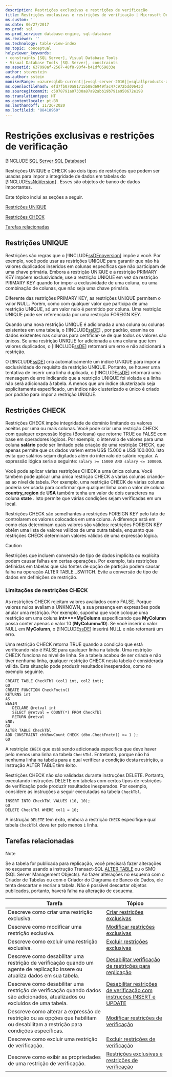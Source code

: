 ```yaml
---
description: Restrições exclusivas e restrições de verificação
title: Restrições exclusivas e restrições de verificação | Microsoft Docs
ms.custom: ''
ms.date: 06/27/2017
ms.prod: sql
ms.prod_service: database-engine, sql-database
ms.reviewer: ''
ms.technology: table-view-index
ms.topic: conceptual
helpviewer_keywords:
- constraints [SQL Server], Visual Database Tools
- Visual Database Tools [SQL Server], constraints
ms.assetid: 637098af-2567-48f8-90f4-b41df059833e
author: stevestein
ms.author: sstein
monikerRange: =azuresqldb-current||>=sql-server-2016||=sqlallproducts-allversions||>=sql-server-linux-2017||=azuresqldb-mi-current
ms.openlocfilehash: efd7fb070a81715b88d6949fac47c972bdd0643d
ms.sourcegitcommit: c5078791a07330a87a92abb19b791e950672e198
ms.translationtype: HT
ms.contentlocale: pt-BR
ms.lasthandoff: 11/26/2020
ms.locfileid: "88418960"
---
```

# <a name="unique-constraints-and-check-constraints"></a>Restrições exclusivas e restrições de verificação
[!INCLUDE [SQL Server SQL Database](../../includes/applies-to-version/sql-asdb.md)]

  Restrições UNIQUE e CHECK são dois tipos de restrições que podem ser usadas para impor a integridade de dados em tabelas do [!INCLUDE[ssNoVersion](../../includes/ssnoversion-md.md)] . Esses são objetos de banco de dados importantes.  
  
 Este tópico inclui as seções a seguir.  
  
 [Restrições UNIQUE](#Unique)  
  
 [Restrições CHECK](#Check)  
  
 [Tarefas relacionadas](#Tasks)  
  
##  <a name="unique-constraints"></a><a name="Unique"></a> Restrições UNIQUE  
 Restrições são regras que o [!INCLUDE[ssDEnoversion](../../includes/ssdenoversion-md.md)] impõe a você. Por exemplo, você pode usar as restrições UNIQUE para garantir que não há valores duplicados inseridos em colunas específicas que não participam de uma chave primária. Embora a restrição UNIQUE e a restrição PRIMARY KEY impõem exclusividade, use a restrição UNIQUE em vez da restrição PRIMARY KEY quando for impor a exclusividade de uma coluna, ou uma combinação de colunas, que não seja uma chave primária.  
  
 Diferente das restrições PRIMARY KEY, as restrições UNIQUE permitem o valor NULL. Porém, como com qualquer valor que participa de uma restrição UNIQUE, só um valor nulo é permitido por coluna. Uma restrição UNIQUE pode ser referenciada por uma restrição FOREIGN KEY.  
  
 Quando uma nova restrição UNIQUE é adicionada a uma coluna ou colunas existentes em uma tabela, o [!INCLUDE[ssDE](../../includes/ssde-md.md)] , por padrão, examina os dados existentes nas colunas para certificar-se de que todos os valores são únicos. Se uma restrição UNIQUE for adicionada a uma coluna que tem valores duplicados, o [!INCLUDE[ssDE](../../includes/ssde-md.md)] retornará um erro e não adicionará a restrição.  
  
 O [!INCLUDE[ssDE](../../includes/ssde-md.md)] cria automaticamente um índice UNIQUE para impor a exclusividade do requisito da restrição UNIQUE. Portanto, se houver uma tentativa de inserir uma linha duplicada, o [!INCLUDE[ssDE](../../includes/ssde-md.md)] retornará uma mensagem de erro indicando que a restrição UNIQUE foi violada e a linha não será adicionada à tabela. A menos que um índice clusterizado seja explicitamente especificado, um índice não clusterizado e único é criado por padrão para impor a restrição UNIQUE.  
  
##  <a name="check-constraints"></a><a name="Check"></a> Restrições CHECK  
 Restrições CHECK impõe integridade de domínio limitando os valores aceitos por uma ou mais colunas. Você pode criar uma restrição CHECK com qualquer expressão lógica (Booleana) que retorne TRUE ou FALSE com base em operadores lógicos. Por exemplo, o intervalo de valores para uma coluna **salário** pode ser limitado pela criação de uma restrição CHECK, que apenas permite que os dados variem entre US$ 15.000 e US$ 100.000. Isto evita que salários sejam digitados além do intervalo de salário regular. A expressão lógica seria a seguinte: `salary >= 15000 AND salary <= 100000`.  
  
 Você pode aplicar várias restrições CHECK a uma única coluna. Você também pode aplicar uma única restrição CHECK a várias colunas criando-as ao nível de tabela. Por exemplo, uma restrição CHECK de várias colunas poderia ser usada para confirmar que qualquer linha com o valor de coluna **country_region** de **USA** também tenha um valor de dois caracteres na coluna **state** . Isto permite que várias condições sejam verificadas em um local.  
  
 Restrições CHECK são semelhantes a restrições FOREIGN KEY pelo fato de controlarem os valores colocados em uma coluna. A diferença está em como elas determinam quais valores são válidos: restrições FOREIGN KEY obtêm uma lista de valores válidos de uma outra tabela, enquanto que restrições CHECK determinam valores válidos de uma expressão lógica.  
  
> [!CAUTION]  
>  Restrições que incluem conversão de tipo de dados implícita ou explícita podem causar falhas em certas operações. Por exemplo, tais restrições definidas em tabelas que são fontes de opção de partição podem causar falha na operação ALTER TABLE...SWITCH. Evite a conversão de tipo de dados em definições de restrição.  
  
### <a name="limitations-of-check-constraints"></a>Limitações de restrições CHECK  
 As restrições CHECK rejeitam valores avaliados como FALSE. Porque valores nulos avaliam a UNKNOWN, a sua presença em expressões pode anular uma restrição. Por exemplo, suponha que você coloque uma restrição em uma coluna **int****MyColumn** especificando que **MyColumn** possa conter apenas o valor 10 (**MyColumn=10**). Se você inserir o valor NULL em **MyColumn**, o [!INCLUDE[ssDE](../../includes/ssde-md.md)] inserirá NULL e não retornará um erro.  
  
 Uma restrição CHECK retorna TRUE quando a condição que está verificando não é FALSE para qualquer linha na tabela. Uma restrição CHECK funciona no nível de linha. Se a tabela acabou de ser criada e não tiver nenhuma linha, qualquer restrição CHECK nesta tabela é considerada válida. Esta situação pode produzir resultados inesperados, como no exemplo seguinte.  
  
```  
CREATE TABLE CheckTbl (col1 int, col2 int);  
GO  
CREATE FUNCTION CheckFnctn()  
RETURNS int  
AS   
BEGIN  
   DECLARE @retval int  
   SELECT @retval = COUNT(*) FROM CheckTbl  
   RETURN @retval  
END;  
GO  
ALTER TABLE CheckTbl  
ADD CONSTRAINT chkRowCount CHECK (dbo.CheckFnctn() >= 1 );  
GO  
```  
  
 A restrição `CHECK` que está sendo adicionada especifica que deve haver pelo menos uma linha na tabela `CheckTbl`. Entretanto, porque não há nenhuma linha na tabela para a qual verificar a condição desta restrição, a instrução ALTER TABLE têm êxito.  
  
 Restrições CHECK não são validadas durante instruções DELETE. Portanto, executando instruções DELETE em tabelas com certos tipos de restrições de verificação pode produzir resultados inesperados. Por exemplo, considere as instruções a seguir executadas na tabela `CheckTbl`.  
  
```  
INSERT INTO CheckTbl VALUES (10, 10);  
GO  
DELETE CheckTbl WHERE col1 = 10;  
```  
  
 A instrução `DELETE` tem êxito, embora a restrição `CHECK` especifique qual tabela `CheckTbl` deva ter pelo menos `1` linha.  
  
##  <a name="related-tasks"></a><a name="Tasks"></a> Tarefas relacionadas  
  
> [!NOTE]  
>  Se a tabela for publicada para replicação, você precisará fazer alterações no esquema usando a instrução Transact-SQL [ALTER TABLE](../../t-sql/statements/alter-table-transact-sql.md) ou o SMO (SQL Server Management Objects). Ao fazer alterações no esquema com o Criador de Tabelas ou com o Criador do Diagrama de Banco de Dados, ele tenta descartar e recriar a tabela. Não é possível descartar objetos publicados, portanto, haverá falha na alteração de esquema.  
  
|Tarefa|Tópico|  
|----------|-----------|  
|Descreve como criar uma restrição exclusiva.|[Criar restrições exclusivas](../../relational-databases/tables/create-unique-constraints.md)|  
|Descreve como modificar uma restrição exclusiva.|[Modificar restrições exclusivas](../../relational-databases/tables/modify-unique-constraints.md)|  
|Descreve como excluir uma restrição exclusiva.|[Excluir restrições exclusivas](../../relational-databases/tables/delete-unique-constraints.md)|  
|Descreve como desabilitar uma restrição de verificação quando um agente de replicação insere ou atualiza dados em sua tabela.|[Desabilitar verificação de restrições para replicação](../../relational-databases/tables/disable-check-constraints-for-replication.md)|  
|Descreve como desabilitar uma restrição de verificação quando dados são adicionados, atualizados ou excluídos de uma tabela.|[Desabilitar restrições de verificação com instruções INSERT e UPDATE](../../relational-databases/tables/disable-check-constraints-with-insert-and-update-statements.md)|  
|Descreve como alterar a expressão de restrição ou as opções que habilitam ou desabilitam a restrição para condições específicas.|[Modificar restrições de verificação](../../relational-databases/tables/modify-check-constraints.md)|  
|Descreve como excluir uma restrição de verificação.|[Excluir restrições de verificação](../../relational-databases/tables/delete-check-constraints.md)|  
|Descreve como exibir as propriedades de uma restrição de verificação.|[Restrições exclusivas e restrições de verificação](../../relational-databases/tables/unique-constraints-and-check-constraints.md)|  
  
  

